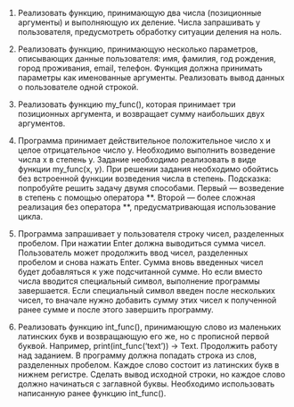 1. Реализовать функцию, принимающую два числа (позиционные аргументы) и выполняющую их деление.
Числа запрашивать у пользователя, предусмотреть обработку ситуации деления на ноль.

2. Реализовать функцию, принимающую несколько параметров, описывающих данные пользователя:
имя, фамилия, год рождения, город проживания, email, телефон.
Функция должна принимать параметры как именованные аргументы.
Реализовать вывод данных о пользователе одной строкой.

3. Реализовать функцию my_func(), которая принимает три позиционных аргумента, 
и возвращает сумму наибольших двух аргументов.
4. Программа принимает действительное положительное число x и целое отрицательное число y.
Необходимо выполнить возведение числа x в степень y. Задание необходимо реализовать в виде функции my_func(x, y).
При решении задания необходимо обойтись без встроенной функции возведения числа в степень.
Подсказка: попробуйте решить задачу двумя способами. Первый — возведение в степень с помощью оператора **.
Второй — более сложная реализация без оператора **, предусматривающая использование цикла.

5. Программа запрашивает у пользователя строку чисел, разделенных пробелом.
При нажатии Enter должна выводиться сумма чисел. Пользователь может продолжить ввод чисел,
разделенных пробелом и снова нажать Enter. Сумма вновь введенных чисел будет добавляться к уже подсчитанной сумме.
Но если вместо числа вводится специальный символ, выполнение программы завершается. Если специальный символ введен после нескольких чисел,
то вначале нужно добавить сумму этих чисел к полученной ранее сумме и после этого завершить программу.

6. Реализовать функцию int_func(), принимающую слово из маленьких латинских букв и возвращающую его же,
но с прописной первой буквой. Например, print(int_func(‘text’)) -> Text.
Продолжить работу над заданием. В программу должна попадать строка из слов, разделенных пробелом.
Каждое слово состоит из латинских букв в нижнем регистре. Сделать вывод исходной строки, но каждое слово должно начинаться
с заглавной буквы. Необходимо использовать написанную ранее функцию int_func().
